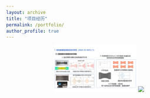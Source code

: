 ```yaml
---
layout: archive
title: "项目经历"
permalink: /portfolio/
author_profile: true
---
```


<div align=center>
<img src="/_project_picture/幻灯片1.PNG" width="45%">
<img src="/_project_picture/幻灯片2.PN" width="45%">
</div>
